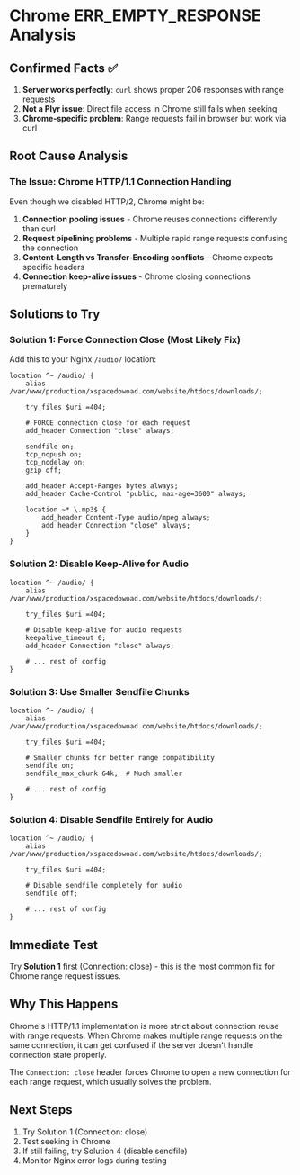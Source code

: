 # Chrome ERR_EMPTY_RESPONSE Analysis

## Confirmed Facts ✅

1. **Server works perfectly**: `curl` shows proper 206 responses with range requests
2. **Not a Plyr issue**: Direct file access in Chrome still fails when seeking
3. **Chrome-specific problem**: Range requests fail in browser but work via curl

## Root Cause Analysis

### The Issue: Chrome HTTP/1.1 Connection Handling

Even though we disabled HTTP/2, Chrome might be:
1. **Connection pooling issues** - Chrome reuses connections differently than curl
2. **Request pipelining problems** - Multiple rapid range requests confusing the connection
3. **Content-Length vs Transfer-Encoding conflicts** - Chrome expects specific headers
4. **Connection keep-alive issues** - Chrome closing connections prematurely

## Solutions to Try

### Solution 1: Force Connection Close (Most Likely Fix)

Add this to your Nginx `/audio/` location:

```nginx
location ^~ /audio/ {
    alias /var/www/production/xspacedowoad.com/website/htdocs/downloads/;
    
    try_files $uri =404;
    
    # FORCE connection close for each request
    add_header Connection "close" always;
    
    sendfile on;
    tcp_nopush on;
    tcp_nodelay on;
    gzip off;
    
    add_header Accept-Ranges bytes always;
    add_header Cache-Control "public, max-age=3600" always;
    
    location ~* \.mp3$ {
        add_header Content-Type audio/mpeg always;
        add_header Connection "close" always;
    }
}
```

### Solution 2: Disable Keep-Alive for Audio

```nginx
location ^~ /audio/ {
    alias /var/www/production/xspacedowoad.com/website/htdocs/downloads/;
    
    try_files $uri =404;
    
    # Disable keep-alive for audio requests
    keepalive_timeout 0;
    add_header Connection "close" always;
    
    # ... rest of config
}
```

### Solution 3: Use Smaller Sendfile Chunks

```nginx
location ^~ /audio/ {
    alias /var/www/production/xspacedowoad.com/website/htdocs/downloads/;
    
    try_files $uri =404;
    
    # Smaller chunks for better range compatibility
    sendfile on;
    sendfile_max_chunk 64k;  # Much smaller
    
    # ... rest of config
}
```

### Solution 4: Disable Sendfile Entirely for Audio

```nginx
location ^~ /audio/ {
    alias /var/www/production/xspacedowoad.com/website/htdocs/downloads/;
    
    try_files $uri =404;
    
    # Disable sendfile completely for audio
    sendfile off;
    
    # ... rest of config
}
```

## Immediate Test

Try **Solution 1** first (Connection: close) - this is the most common fix for Chrome range request issues.

## Why This Happens

Chrome's HTTP/1.1 implementation is more strict about connection reuse with range requests. When Chrome makes multiple range requests on the same connection, it can get confused if the server doesn't handle connection state properly.

The `Connection: close` header forces Chrome to open a new connection for each range request, which usually solves the problem.

## Next Steps

1. Try Solution 1 (Connection: close)
2. Test seeking in Chrome
3. If still failing, try Solution 4 (disable sendfile)
4. Monitor Nginx error logs during testing